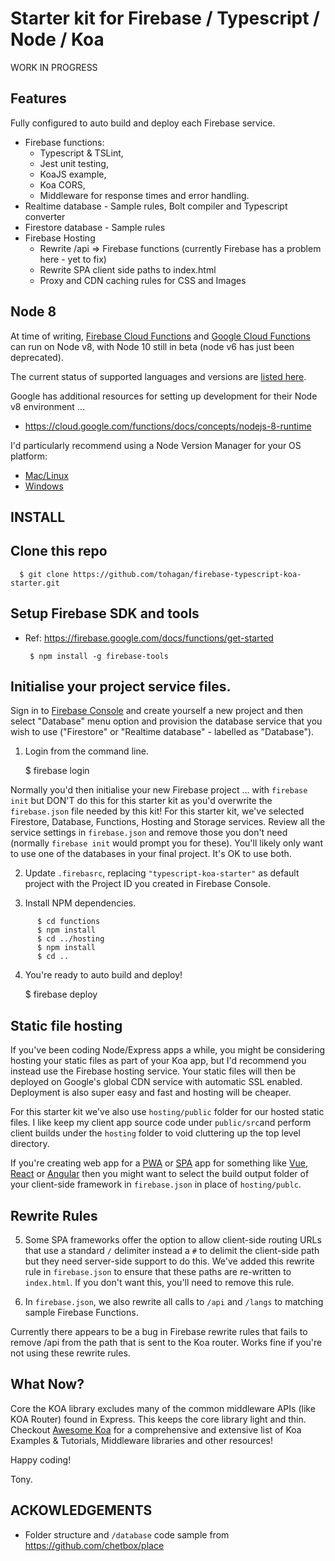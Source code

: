 # Starter kit for Firebase / Typescript / Node / Koa

WORK IN PROGRESS

## Features

Fully configured to auto build and deploy each Firebase service.

- Firebase functions:
  - Typescript & TSLint,
  - Jest unit testing,
  - KoaJS example,
  - Koa CORS,
  - Middleware for response times and error handling.
- Realtime database - Sample rules, Bolt compiler and Typescript converter
- Firestore database - Sample rules
- Firebase Hosting
  - Rewrite /api => Firebase functions (currently Firebase has a problem here - yet to fix)
  - Rewrite SPA client side paths to index.html
  - Proxy and CDN caching rules for CSS and Images

## Node 8

At time of writing, [Firebase Cloud Functions](https://firebase.google.com/docs/functions/) and [Google Cloud Functions](https://cloud.google.com/functions/docs/) can run on Node v8, with Node 10 still in beta (node v6 has just been deprecated).

The current status of supported languages and versions are [listed here](https://cloud.google.com/functions/docs/concepts/exec).

Google has additional resources for setting up development for their Node v8 environment  ...

   - https://cloud.google.com/functions/docs/concepts/nodejs-8-runtime

I'd particularly recommend using a Node Version Manager for your OS platform:
- [Mac/Linux](https://github.com/nvm-sh/nvm)
- [Windows](https://github.com/coreybutler/nvm-windows)

## INSTALL

## Clone this repo

      $ git clone https://github.com/tohagan/firebase-typescript-koa-starter.git

## Setup Firebase SDK and tools

- Ref: https://firebase.google.com/docs/functions/get-started

       $ npm install -g firebase-tools

## Initialise your project service files.

Sign in to [Firebase Console](https://console.firebase.google.com) and create yourself a new project and then select "Database" menu option and provision the database service that you wish to use ("Firestore" or "Realtime database" - labelled as "Database").

1. Login from the command line.

      $ firebase login

Normally you'd then initialise your new Firebase project ... with `firebase init` but DON'T do this for this starter kit as you'd overwrite the `firebase.json` file needed by this kit! For this starter kit, we've selected Firestore, Database, Functions, Hosting and Storage services.  Review all the service settings in `firebase.json` and remove those you don't need (normally `firebase init` would prompt you for these). You'll likely only want to use one of the databases in your final project. It's OK to use both.

2. Update `.firebasrc`, replacing `"typescript-koa-starter"` as default project with the Project ID you created in Firebase Console.

3. Install NPM dependencies.

```
      $ cd functions
      $ npm install
      $ cd ../hosting
      $ npm install
      $ cd ..
```

4. You're ready to auto build and deploy!

    $ firebase deploy

## Static file hosting

If you've been coding Node/Express apps a while, you might be considering hosting your static files as part of your Koa app, but I'd recommend you instead use the Firebase hosting service. Your static files will then be deployed on Google's global CDN service with automatic SSL enabled. Deployment is also super easy and fast and hosting will be cheaper.

For this starter kit we've also use `hosting/public` folder for our hosted static files. I like keep my client app source code under `public/src`and perform client builds under the `hosting` folder to void cluttering up the top level directory.

If you're creating web app for a [PWA](https://developers.google.com/web/progressive-web-apps/) or [SPA](https://en.wikipedia.org/wiki/Single-page_application) app for something like [Vue](http://vuejs.org), [React](https://reactjs.org/) or [Angular](https://angular.io/) then you might want to select the build output folder of your client-side framework in `firebase.json` in place of `hosting/publc`.

## Rewrite Rules

5. Some SPA frameworks offer the option to allow client-side routing URLs that use a standard `/` delimiter instead a `#` to delimit the client-side path but they need server-side support to do this. We've added this rewrite rule in `firebase.json` to ensure that these paths are re-written to `index.html`.  If you don't want this, you'll need to remove this rule.

6. In `firebase.json`, we also rewrite all calls to `/api` and `/langs` to matching sample Firebase Functions.

Currently there appears to be a bug in Firebase rewrite rules that fails to remove /api from the path that is sent to the Koa router.  Works fine if you're not using these rewrite rules.

## What Now?

Core the KOA library excludes many of the common middleware APIs (like KOA Router) found in Express. This keeps the core library light and thin. Checkout [Awesome Koa](https://github.com/ellerbrock/awesome-koa) for a comprehensive and extensive list of Koa Examples & Tutorials, Middleware libraries and other resources!

Happy coding!

Tony.

## ACKOWLEDGEMENTS

- Folder structure and `/database` code sample from https://github.com/chetbox/place
